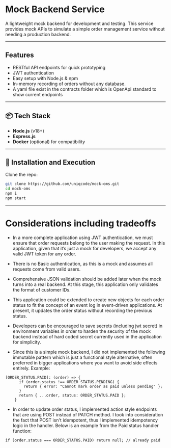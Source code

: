 # Mock Backend Service

A lightweight mock backend for development and testing. This service provides mock APIs to simulate a simple order management service without needing a production backend.

---

## Features

- RESTful API endpoints for quick prototyping
- JWT authentication
- Easy setup with Node.js & npm
- In-memory recording of orders without any database.
- A yaml file exist in the contracts folder which is OpenApi standard to show current endpoints

---

## 📦 Tech Stack

- **Node.js** (v18+)
- **Express.js**
- **Docker** (optional) for compatibility

---

## 🔧 Installation and Execution

Clone the repo:

```bash
git clone https://github.com/uniqcode/mock-oms.git
cd mock-oms
npm i
npm start
```

---

# Considerations including tradeoffs

- In a more complete application using JWT authentication, we must ensure that order requests belong to the user making the request. In this application, given that it’s just a mock for developers, we accept any valid JWT token for any order.

- There is no Basic authentication, as this is a mock and assumes all requests come from valid users.

- Comprehensive JSON validation should be added later when the mock turns into a real backend. At this stage, this application only validates the format of customer IDs.

- This application could be extended to create new objects for each order status to fit the concept of an event log in event-driven applications. At present, it updates the order status without recording the previous status.

- Developers can be encouraged to save secrets (including jwt secret) in environment variables in order to harden the security of the mock backend instead of hard coded secret currently used in the application for simplicity.

- Since this is a simple mock backend, I did not implemented the following immutable pattern which is just a functional style alternative, often preferred in bigger applications where you want to avoid side effects entirely.
  Example:

```
[ORDER_STATUS.PAID]: (order) => {
      if (order.status !== ORDER_STATUS.PENDING) {
        return { error: "Cannot mark order as paid unless pending" };
      }
      return { ...order, status: ORDER_STATUS.PAID };
    }
```

- In order to update order status, I implemented action style endpoints that are using POST instead of PATCH method. I took into consideration the fact that POST isn't idempotent, thus I implemented idempotency logic in the handler. Below is an example from the Paid status handler function:

```
if (order.status === ORDER_STATUS.PAID) return null; // already paid
```
